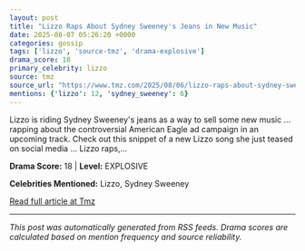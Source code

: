 ```yaml
---
layout: post
title: "Lizzo Raps About Sydney Sweeney's Jeans in New Music"
date: 2025-08-07 05:26:20 +0000
categories: gossip
tags: ['lizzo', 'source-tmz', 'drama-explosive']
drama_score: 18
primary_celebrity: lizzo
source: tmz
source_url: "https://www.tmz.com/2025/08/06/lizzo-raps-about-sydney-sweeney-jeans-new-song/"
mentions: {'lizzo': 12, 'sydney_sweeney': 6}
---
```


Lizzo is riding Sydney Sweeney's jeans as a way to sell some new music ... rapping about the controversial American Eagle ad campaign in an upcoming track. Check out this snippet of a new Lizzo song she just teased on social media ... Lizzo raps,&hellip;

**Drama Score:** 18 | **Level:** EXPLOSIVE

**Celebrities Mentioned:** Lizzo, Sydney Sweeney

[Read full article at Tmz](https://www.tmz.com/2025/08/06/lizzo-raps-about-sydney-sweeney-jeans-new-song/)

---
*This post was automatically generated from RSS feeds. Drama scores are calculated based on mention frequency and source reliability.*
